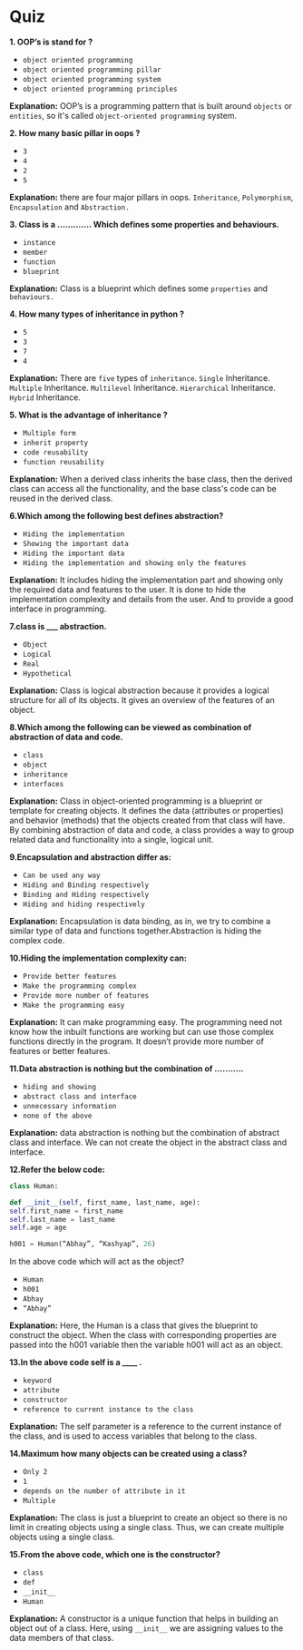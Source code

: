 # Quiz

**1. OOP’s is stand for ?** 

- `object oriented programming`
- `object oriented programming pillar`
- `object oriented programming system`
- `object oriented programming principles`

**Explanation:** OOP’s is a programming pattern that is built around `objects` or `entities`, so it's called `object-oriented programming` system.

**2. How many basic pillar in oops ?**

- `3`
- `4`
- `2`
- `5`

**Explanation:** there are four major pillars in oops. `Inheritance`, `Polymorphism`, `Encapsulation` and `Abstraction.`

**3. Class is a …………. Which defines some properties and behaviours.**

- `instance`
- `member`
- `function`
- `blueprint`

**Explanation:** Class is a blueprint which defines some `properties` and `behaviours.`

**4. How many types of inheritance in python ?**

- `5`
- `3`
- `7`
- `4`

**Explanation:** There are `five` types of `inheritance`. `Single` Inheritance. `Multiple` Inheritance. `Multilevel` Inheritance. `Hierarchical` Inheritance. `Hybrid` Inheritance.

**5. What is the advantage of inheritance ?**

- `Multiple form`
- `inherit property`
- `code reusability`
- `function reusability`

**Explanation:** When a derived class inherits the base class, then the derived class can access all the functionality, and the base class's code can be reused in the derived class.

**6.Which among the following best defines abstraction?**

- `Hiding the implementation`
- `Showing the important data`
- `Hiding the important data`
- `Hiding the implementation and showing only the features`

**Explanation:** It includes hiding the implementation part and showing only the required data and features to the user. It is done to hide the implementation complexity and details from the user. And to provide a good interface in programming.

**7.class is ___ abstraction.**

- `Object`
- `Logical`
- `Real`
- `Hypothetical`

**Explanation:** Class is logical abstraction because it provides a logical structure for all of its objects. It gives an overview of the features of an object.

**8.Which among the following can be viewed as combination of abstraction of data and code.**

- `class`
- `object`
- `inheritance`
- `interfaces`

**Explanation:** Class in object-oriented programming is a blueprint or template for creating objects. It defines the data (attributes or properties) and behavior (methods) that the objects created from that class will have. By combining abstraction of data and code, a class provides a way to group related data and functionality into a single, logical unit.

**9.Encapsulation and abstraction differ as:**

- `Can be used any way`
- `Hiding and Binding respectively`
- `Binding and Hiding respectively`
- `Hiding and hiding respectively`

**Explanation:** Encapsulation is data binding, as in, we try to combine a similar type of data and functions together.Abstraction is hiding the complex code.

**10.Hiding the implementation complexity can:**

- `Provide better features`
- `Make the programming complex`
- `Provide more number of features`
- `Make the programming easy`

**Explanation:** It can make programming easy. The programming need not know how the inbuilt functions are working but can use those complex functions directly in the program. It doesn’t provide more number of features or better features.

**11.Data abstraction is nothing but the combination of ………..**

- `hiding and showing`
- `abstract class and interface`
- `unnecessary information`
- `none of the above`

**Explanation:** data abstraction is nothing but the combination of abstract class and interface. We can not create the object in the abstract class and interface.

**12.Refer the below code:**

```python
class Human:

def __init__(self, first_name, last_name, age):
self.first_name = first_name
self.last_name = last_name
self.age = age

h001 = Human(“Abhay”, “Kashyap”, 26)
```

In the above code which will act as the object?

- `Human`
- `h001`
- `Abhay`
- `“Abhay”`

**Explanation:** Here, the Human is a class that gives the blueprint to construct the object. When the class with corresponding properties are passed into the h001 variable then the variable h001 will act as an object.

**13.In the above code self is a ____ .**

- `keyword`
- `attribute`
- `constructor`
- `reference to current instance to the class`

**Explanation:** The self parameter is a reference to the current instance of the class, and is used to access variables that belong to the class.

**14.Maximum how many objects can be created using a class?**

- `Only 2`
- `1`
- `depends on the number of attribute in it`
- `Multiple`

**Explanation:** The class is just a blueprint to create an object so there is no limit in creating objects using a single class. Thus, we can create multiple objects using a single class.

**15.From the above code, which one is the constructor?**

- `class`
- `def`
- `__init__`
- `Human`

**Explanation:** A constructor is a unique function that helps in building an object out of a class. Here, using `__init__` we are assigning values to the data members of that class.
